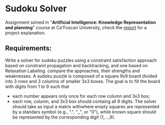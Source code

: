 # Sudoku Solver

Assignment solved in "**Artificial Intelligence: Knowledge Representation and planning**" course at Ca'Foscari University, check the <a href="https://github.com/BrunoFrancesco97/SudokuSolver/blob/main/DOCUMENTATION/REPORT.pdf">report</a> for a project explanation.

## Requirements:

Write a solver for sudoku puzzles using a constraint satisfaction approach based on constraint propagation and backtracking, and one based on Relaxation Labeling. compare the approaches, their strengths and weaknesses.
A sudoku puzzle is composed of a square 9x9 board divided into 3 rows and 3 columns of smaller 3x3 boxes. The goal is to fill the board with digits from 1 to 9 such that
- each number appears only once for each row column and 3x3 box;
- each row, column, and 3x3 box should containg all 9 digits.
The solver should take as input a matrix withwhere empty squares are represented by a standars symbol (e.g., ".", "_", or "0"), while known square should be represented by the corresponding digit (1,...,9).
